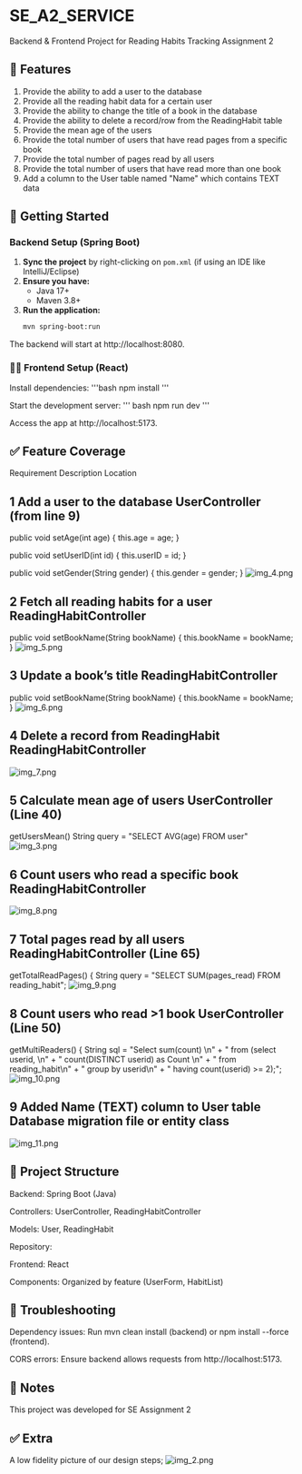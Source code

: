 # SE_A2_SERVICE
Backend & Frontend Project for Reading Habits Tracking Assignment 2

## 🤖 Features
1. Provide the ability to add a user to the database
2. Provide all the reading habit data for a certain user
3. Provide the ability to change the title of a book in the database
4. Provide the ability to delete a record/row from the ReadingHabit table
5. Provide the mean age of the users
6. Provide the total number of users that have read pages from a specific book
7. Provide the total number of pages read by all users
8. Provide the total number of users that have read more than one book
9. Add a column to the User table named "Name" which contains TEXT data

## 🚀 Getting Started
### Backend Setup (Spring Boot)
1. **Sync the project** by right-clicking on `pom.xml` (if using an IDE like IntelliJ/Eclipse)
2. **Ensure you have:**
    - Java 17+
    - Maven 3.8+
3. **Run the application:**
   ```bash
   mvn spring-boot:run
The backend will start at http://localhost:8080.

### 👩‍🎨 Frontend Setup (React)
Install dependencies:
'''bash
npm install
'''

Start the development server:
''' bash
npm run dev
'''

Access the app at http://localhost:5173.

## ✅ Feature Coverage 
Requirement	Description	Location
## 1	Add a user to the database	UserController (from line 9)
public void setAge(int age) { this.age = age; }

public void setUserID(int id) { this.userID = id; }

public void setGender(String gender) { this.gender = gender; }
![img_4.png](img_4.png)

## 2	Fetch all reading habits for a user	ReadingHabitController
public void setBookName(String bookName) { this.bookName = bookName; }
![img_5.png](img_5.png)

## 3	Update a book’s title	ReadingHabitController 
public void setBookName(String bookName) {
this.bookName = bookName;
}
![img_6.png](img_6.png)

## 4	Delete a record from ReadingHabit	ReadingHabitController 
![img_7.png](img_7.png)

## 5	Calculate mean age of users	UserController (Line 40)
getUsersMean()
String query = "SELECT AVG(age) FROM user"
![img_3.png](img_3.png)

## 6	Count users who read a specific book	ReadingHabitController 
![img_8.png](img_8.png)

## 7	Total pages read by all users ReadingHabitController (Line 65)
getTotalReadPages() {
String query = "SELECT SUM(pages_read) FROM reading_habit";
![img_9.png](img_9.png)

## 8	Count users who read >1 book	UserController (Line 50)
getMultiReaders() {
String sql = "Select sum(count) \n" +
"  from (select userid, \n" +
"               count(DISTINCT userid) as Count \n" +
"          from reading_habit\n" +
"         group by userid\n" +
"        having count(userid) >= 2);";
![img_10.png](img_10.png)

## 9	Added Name (TEXT) column to User table	Database migration file or entity class 
![img_11.png](img_11.png)

## 📂 Project Structure
Backend: Spring Boot (Java)

Controllers: UserController, ReadingHabitController

Models: User, ReadingHabit

Repository: 

Frontend: React 

Components: Organized by feature (UserForm, HabitList)

## 🔧 Troubleshooting
Dependency issues: Run mvn clean install (backend) or npm install --force (frontend).

CORS errors: Ensure backend allows requests from http://localhost:5173.

## 📝 Notes
This project was developed for SE Assignment 2

## ✅ Extra
A low fidelity picture of our design steps;
![img_2.png](img_2.png)  


